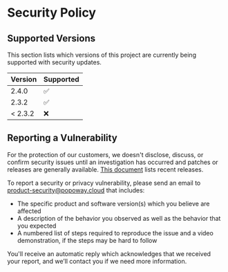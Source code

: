 # Security Policy

## Supported Versions

This section lists which versions of this project are currently being supported with security updates.

| Version    | Supported          |
| ---------- | ------------------ |
| 2.4.0      | :white_check_mark: |
| 2.3.2      | :white_check_mark: |
| < 2.3.2    | :x:                |

## Reporting a Vulnerability

For the protection of our customers, we doesn't disclose, discuss, or confirm security issues until an investigation has occurred and patches or releases are generally available. [This document](https://github.com/popoway/goknights/releases) lists recent releases. 

To report a security or privacy vulnerability, please send an email to product-security@popoway.cloud that includes: 

- The specific product and software version(s) which you believe are affected
- A description of the behavior you observed as well as the behavior that you expected
- A numbered list of steps required to reproduce the issue and a video demonstration, if the steps may be hard to follow

You'll receive an automatic reply which acknowledges that we received your report, and we’ll contact you if we need more information.